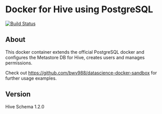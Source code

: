 # Docker for Hive using PostgreSQL

[![Build Status](https://api.travis-ci.org/bwv988/docker-postgres-hive.svg?branch=master)](https://api.travis-ci.org/bwv988/docker-docker-postgres-hive.svg?branch=master)

## About

This docker container extends the official PostgreSQL docker and configures the Metastore DB for Hive, creates users and manages permissions.

Check out <https://github.com/bwv988/datascience-docker-sandbox> for further usage examples.

## Version

Hive Schema 1.2.0
